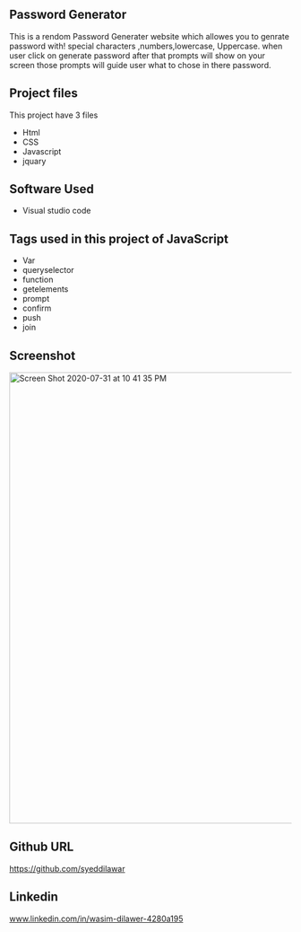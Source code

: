 ## Password Generator
This is a rendom Password Generater website which allowes you to genrate password with! special characters ,numbers,lowercase, Uppercase.
when user click on generate password after that prompts will show on your screen those prompts will guide user what to chose in there password. 

## Project files
This project have 3 files
* Html
* CSS
* Javascript
* jquary

## Software Used
* Visual studio code


## Tags used in this project of JavaScript 
* Var
* queryselector
* function
* getelements
* prompt
* confirm 
* push
* join


## Screenshot


<img width="804" alt="Screen Shot 2020-07-31 at 10 41 35 PM" src="https://user-images.githubusercontent.com/66503170/89095614-9fe5c200-d384-11ea-8125-ad03730365f2.png">

## Github URL
https://github.com/syeddilawar

## Linkedin 
www.linkedin.com/in/wasim-dilawer-4280a195




